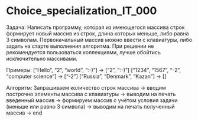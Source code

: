 # Choice_specialization_IT_000

Задача: 
Написать программу, которая из имеющегося массива строк формирует новый массив из строк, длина которых меньше, либо равна 3 символам. 
Первоначальный массив можно ввести с клавиатуры, либо задать на старте выполнения алгоритма. При решении не рекомендуется пользоваться коллекциями, лучше обойтись исключительно массивами.

Примеры:
[“Hello”, “2”, “world”, “:-)”] → [“2”, “:-)”]
[“1234”, “1567”, “-2”, “computer science”] → [“-2”]
[“Russia”, “Denmark”, “Kazan”] → []

Алгоритм: 
Запрашиваем количество строк массива → вводим построчно элементы массива с клавиатуры → выводим на печать введенный массив → формируем массив с учётом условия задачи (меньше или равно 3 символа) → выводим на печать полученный массив → end
